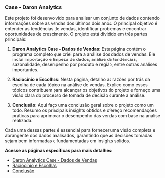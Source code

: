 ### Case - Daron Analytics

Este projeto foi desenvolvido para analisar um conjunto de dados contendo informações sobre as vendas dos últimos dois anos. O principal objetivo é entender as tendências de vendas, identificar problemas e encontrar oportunidades de crescimento. O projeto está dividido em três partes principais:

1. **Daron Analytics Case - Dados de Vendas**: Esta página contém o programa completo que criei para a análise dos dados de vendas. Ele inclui importação e limpeza de dados, análise de tendências, sazonalidade, desempenho por produto e região, entre outras análises importantes.

2. **Raciocínio e Escolhas**: Nesta página, detalho as razões por trás da escolha de cada tópico na análise de vendas. Explico como esses tópicos contribuem para alcançar os objetivos do projeto e forneço uma visão clara do processo de tomada de decisão durante a análise.

3. **Conclusão**: Aqui faço uma conclusão geral sobre o projeto como um todo. Resumo os principais insights obtidos e ofereço recomendações práticas para aprimorar o desempenho das vendas com base na análise realizada.

Cada uma dessas partes é essencial para fornecer uma visão completa e abrangente dos dados analisados, garantindo que as decisões tomadas sejam bem informadas e fundamentadas em insights sólidos.

**Acesse as páginas específicas para mais detalhes:**

- [Daron Analytics Case - Dados de Vendas](https://github.com/pedrocrf/Analise-de-dados-de-vendas/blob/main/%5BDaron_Analytics%5D%20Case%20-%20Dados%20de%20Vendas.ipynb)
- [Raciocínio e Escolhas](https://github.com/pedrocrf/Analise-de-dados-de-vendas/blob/main/Raciocínio%20e%20Escolhas.md)
- [Conclusão](https://github.com/pedrocrf/Analise-de-dados-de-vendas/blob/main/Conclusão.md)


